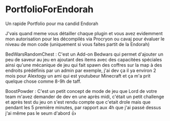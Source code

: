 # PortfolioForEndorah
Un rapide Portfolio pour ma candid Endorah 

J'vais quand meme vous détailler chaque plugin et vous avez evidemment mon autorisation pour les décompilés via Procryon ou cavaj pour évaluer le niveau de mon code (uniquement si vous faites partit de la Endorah)

BedWarsRandomChest : C'est un Add-on Bedwars qui permet d'ajouter un peu de saveur au jeu en ajoutant des items avec des capacitées spéciales ainsi qu'une mécanique de jeu qui fait spawn des coffres sur la map à des endroits prédéfinis par un admin par exemple, j'ai dev ça il ya environ 2 mois pour Alextogy un ami qui est youtubeur Minecraft et ça m'a prit quelque chose comme 8-9h de taff.

BoostPowder : C'est un petit concept de mode de jeu que Lord de votre team m'avez demander de dev en une après midi, c'était un petit challenge et après test du jeu on s'est rendu compte que c'etait drole mais que pendant les 5 première minutes, par rapport aux 4h que j'ai passé dessus j'ai même pas le seum d'abord 👍



